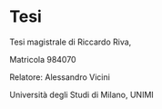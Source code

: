 # Tesi

Tesi magistrale di Riccardo Riva,

Matricola 984070

Relatore: Alessandro Vicini

Università degli Studi di Milano, UNIMI
